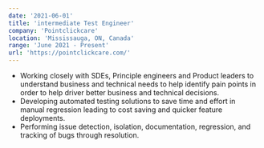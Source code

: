 ```yaml
---
date: '2021-06-01'
title: 'intermediate Test Engineer'
company: 'Pointclickcare'
location: 'Mississauga, ON, Canada'
range: 'June 2021 - Present'
url: 'https://pointclickcare.com/'
---
```


- Working closely with SDEs, Principle engineers and Product leaders to understand business
  and technical needs to help identify pain points in order to help driver better business and technical decisions.
- Developing automated testing solutions to save time and effort in manual regression leading to cost saving and quicker feature deployments.
- Performing issue detection, isolation, documentation, regression, and tracking of bugs through resolution.
